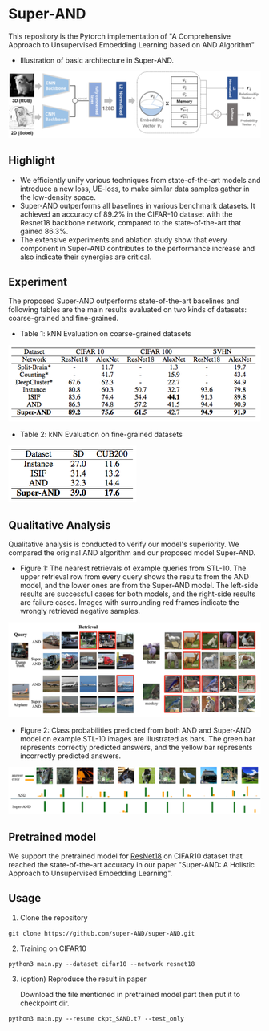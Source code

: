 # Super-AND
This repository is the Pytorch implementation of "A Comprehensive Approach to Unsupervised Embedding Learning based on AND Algorithm"
* Illustration of basic architecture in Super-AND.
<img src="./fig/basic.png">

## Highlight
* We efficiently unify various techniques from state-of-the-art models and introduce a new loss, UE-loss, to make similar data samples gather in the low-density space.
* Super-AND outperforms all baselines in various benchmark datasets. It achieved an accuracy of 89.2% in the CIFAR-10 dataset with the Resnet18 backbone network, compared to the state-of-the-art that gained 86.3%.
* The extensive experiments and ablation study show that every component in Super-AND contributes to the performance increase and also indicate their synergies are critical.


## Experiment
The proposed Super-AND outperforms state-of-the-art baselines and following tables are the main results evaluated on two kinds of datasets: coarse-grained and fine-grained.

* Table 1: kNN Evaluation on coarse-grained datasets

<img src="./fig/coarse.png">

* Table 2: kNN Evaluation on fine-grained datasets

<img src="./fig/fine.png">


## Qualitative Analysis
Qualitative analysis is conducted to verify our model's superiority. We compared the original AND algorithm and our proposed model Super-AND.
* Figure 1: The nearest retrievals of example queries from STL-10. The upper retrieval row from every query shows the results from the AND model, and the lower ones are from the Super-AND model. The left-side results are successful cases for both models, and the right-side results are failure cases. Images with surrounding red frames indicate the wrongly retrieved negative samples.

<img src="./fig/qualitative1.png">

* Figure 2: Class probabilities predicted from both AND and Super-AND model on example STL-10 images are illustrated as bars. The green bar represents correctly predicted answers, and the yellow bar represents incorrectly predicted answers.

<img src="./fig/qualitative2.png">

## Pretrained model
We support the pretrained model for [ResNet18](https://drive.google.com/file/d/1cABTquqOl5N2Wbchxs0-DBI6OVfnqY5J/view?usp=sharing) on CIFAR10 dataset that reached the state-of-the-art accuracy in our paper "Super-AND: A Holistic Approach to Unsupervised Embedding Learning".

## Usage
1. Clone the repository
```
git clone https://github.com/super-AND/super-AND.git
```
2. Training on CIFAR10 
```
python3 main.py --dataset cifar10 --network resnet18
```
3. (option) Reproduce the result in paper

    Download the file mentioned in pretrained model part then put it to checkpoint dir.
```
python3 main.py --resume ckpt_SAND.t7 --test_only
```
